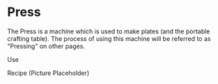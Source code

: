 Press
=====

The Press is a machine which is used to make plates (and the portable crafting table). The process of using this machine will be referred to as "Pressing" on other pages.

Use

Recipe
(Picture Placeholder)
